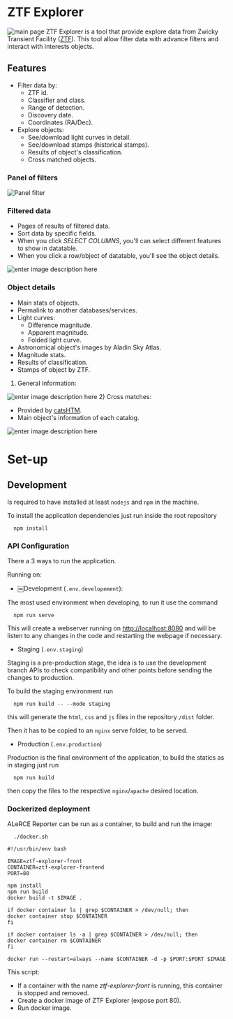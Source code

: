 
# ZTF Explorer

![main page](https://user-images.githubusercontent.com/19624900/68399708-9876ec80-0155-11ea-8783-76e8bd5c0c84.png)
ZTF Explorer is a tool that provide explore data from Zwicky Transient Facility ([ZTF](https://www.ztf.caltech.edu/)). This tool allow filter data with advance filters and interact with interests objects.

## Features
- Filter data by:
	- ZTF id.
	- Classifier and class.
	- Range of detection.
	- Discovery date.
	- Coordinates (RA/Dec).
- Explore objects:
	- See/download light curves in detail.
	- See/download stamps (historical stamps).
	- Results of object's classification.
	- Cross matched objects.

### Panel of filters

![Panel filter](https://user-images.githubusercontent.com/19624900/68417284-e2bb9600-0174-11ea-9309-5ccdf1bac7fa.png)
### Filtered data
- Pages of results of filtered data.
- Sort data by specific fields.
- When you click _SELECT COLUMNS_, you'll can select different features to show in datatable.
- When you click a row/object of datatable, you'll see the object details.

![enter image description here](https://user-images.githubusercontent.com/19624900/68417354-054daf00-0175-11ea-87b1-80c79026b518.png)
### Object details
- Main stats of objects.
- Permalink to another databases/services.
- Light curves:
	- Difference magnitude.
	- Apparent magnitude.
	- Folded light curve.
- Astronomical object's images by Aladin Sky Atlas.
- Magnitude stats.
- Results of classification.
- Stamps of object by ZTF.

1) General information:

![enter image description here](https://user-images.githubusercontent.com/19624900/68417390-1a2a4280-0175-11ea-9bc0-ee96cf53b8d7.png)
2) Cross matches:
- Provided by [catsHTM](https://github.com/maayane/catsHTM).
- Main object's information of each catalog.

![enter image description here](https://user-images.githubusercontent.com/19624900/68418528-2b744e80-0177-11ea-9baa-935073e947ea.png)
# Set-up

## Development
Is required to have installed at least `nodejs` and `npm` in the machine.

To install the application dependencies just run inside the root repository

```
  npm install

```

### API Configuration

There a 3 ways to run the application.

Running on:

- ￼Development (`.env.developement`):

The most used environment when developing, to run it use the command

```
  npm run serve

```

This will create a webserver running on [http://localhost:8080](http://localhost:8080) and will be listen to any changes in the code and restarting the webpage if necessary.

-   Staging (`.env.staging`)

Staging is a pre-production stage, the idea is to use the development branch APIs to check compatibility and other points before sending the changes to production.

To build the staging environment run

```
  npm run build -- --mode staging

```

this will generate the `html`, `css` and `js` files in the repository `/dist` folder.

Then it has to be copied to an `nginx` serve folder, to be served.

-   Production (`.env.production`)

Production is the final environment of the application, to build the statics as in staging just run

```
  npm run build

```

then copy the files to the respective `nginx`/`apache` desired location.

### Dockerized deployment

ALeRCE Reporter can be run as a container, to build and run the image:

```
  ./docker.sh
```


```
#!/usr/bin/env bash

IMAGE=ztf-explorer-front
CONTAINER=ztf-explorer-frontend
PORT=80

npm install
npm run build
docker build -t $IMAGE .

if docker container ls | grep $CONTAINER > /dev/null; then
docker container stop $CONTAINER
fi

if docker container ls -a | grep $CONTAINER > /dev/null; then
docker container rm $CONTAINER
fi

docker run --restart=always --name $CONTAINER -d -p $PORT:$PORT $IMAGE
```



This script:
- If a container with the name _ztf-explorer-front_ is running, this container is stopped and removed.
- Create a docker image of ZTF Explorer (expose port 80).
- Run docker image.

